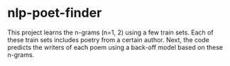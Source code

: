 # nlp-poet-finder

This project learns the n-grams (n=1, 2) using a few train sets. Each of these train sets includes poetry from a certain author. Next, the code predicts the writers of each poem using a back-off model based on these n-grams.
